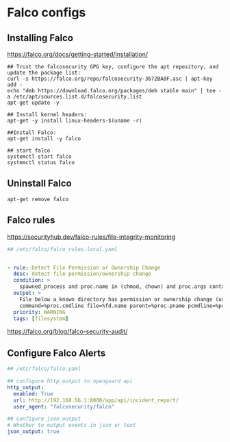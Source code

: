 # Falco configs


## Installing Falco
https://falco.org/docs/getting-started/installation/

```shell
## Trust the falcosecurity GPG key, configure the apt repository, and update the package list:
curl -s https://falco.org/repo/falcosecurity-3672BA8F.asc | apt-key add -
echo "deb https://download.falco.org/packages/deb stable main" | tee -a /etc/apt/sources.list.d/falcosecurity.list
apt-get update -y

## Install kernel headers:
apt-get -y install linux-headers-$(uname -r)

##Install Falco:
apt-get install -y falco

## start falco
systemctl start falco
systemctl status falco
```

## Uninstall Falco

```shell
apt-get remove falco
```


## Falco rules

https://securityhub.dev/falco-rules/file-integrity-monitoring


```yaml
## /etc/falco/falco_rules.local.yaml


- rule: Detect File Permission or Ownership Change
  desc: detect file permission/ownership change
  condition: >
    spawned_process and proc.name in (chmod, chown) and proc.args contains "/tmp/"
  output: >
    File below a known directory has permission or ownership change (user=%user.name
    command=%proc.cmdline file=%fd.name parent=%proc.pname pcmdline=%proc.pcmdline gparent=%proc.aname[2])
  priority: WARNING
  tags: [filesystem]
```


https://falco.org/blog/falco-security-audit/


## Configure Falco Alerts

```yaml
## /etc/falco/falco.yaml

## configure http_output to openguard api
http_output:
  enabled: True
  url: http://192.168.56.1:8000/app/api/incident_report/
  user_agent: "falcosecurity/falco"

## configure json_output
# Whether to output events in json or text
json_output: true
```
 